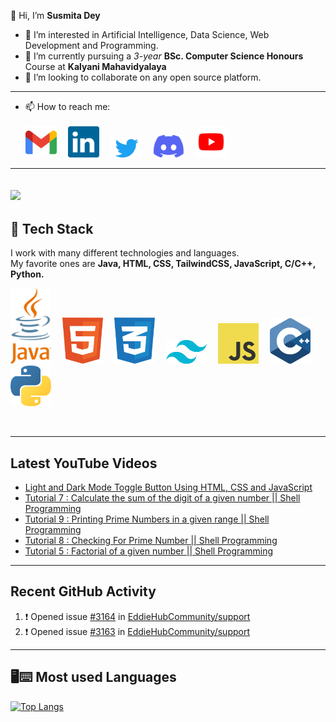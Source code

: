 <!---
Susmita-Dey/Susmita-Dey is a ✨ special ✨ repository because its `README.md` (this file) appears on your GitHub profile.
You can click the Preview link to take a look at your changes.
--->

👋 Hi, I’m **Susmita Dey**

- 👀 I’m interested in Artificial Intelligence, Data Science, Web Development and Programming.
- 🌱 I’m currently pursuing a *3-year* **BSc. Computer Science Honours** Course at **Kalyani Mahavidyalaya**
- 💞️ I’m looking to collaborate on any open source platform.

---
- 📫 How to reach me: <br><br>
<a href="mailto:susmitadey475@gmail.com" target=_blank><img src="images/official-gmail-icon.svg" alt="Gmail Logo" width="50"></a>&emsp;
<a href="https://www.linkedin.com/in/susmita-dey-15a15a210/" target=_blank><img src="images/linkedin-icon-2.svg" alt="LinkedIn Logo" width="50"></a>&emsp;
<a href="https://twitter.com/Susmita08501585" target=_blank><img src="images/twitter-6.svg" alt="Twitter Logo" width="50"></a>&emsp;
<a href="https://discord.gg/g7FmxB9uZp" target=_blank><img src="images/discord-6.svg" alt="Discord Logo" width="50"></a>&emsp;
<a href="https://www.youtube.com/channel/UCsuzc8lqAbgUYo4yzpjtfSw" target=_blank><img src="images/youtube-3.svg" alt="YouTube Logo" width="50"></a>&emsp;
---

<img 
   src="https://github-readme-stats.vercel.app/api?username=Susmita-Dey&show_icons=true&theme=tokyonight" 
/>
---
## 🥞 Tech Stack
 
I work with many different technologies and languages. <br>
My favorite ones are **Java, HTML, CSS, TailwindCSS, JavaScript, C/C++, Python.**
 
<img src="images/java-4.svg" title="Java" alt="Java Logo" width="65"/>&emsp;
<img src="images/html-1.svg" title="HTML5" alt="HTML5 Logo" width="65"/>&emsp;
<img src="images/css-3.svg" title="CSS3" alt="CSS3 Logo" width="65"/>&emsp;
<img src="images/tailwind-css-2.svg" title="Tailwind Logo" alt="Tailwind Logo" width="65"/>&emsp;
<img src="images/logo-javascript.svg" title="JavaScript Logo" alt="JavaScript Logo" width="65"/>&emsp;
<img src="images/cpp.svg" title="Cpp Logo" alt="Cpp Logo" width="65"/>&emsp;
<img src="images/python-5.svg" title="Python Logo" alt="Python Logo" width="65"/>&emsp;

 <br>
 
---
## Latest YouTube Videos

<!-- YOUTUBE-VIDEOS-LIST:START -->
- [Light and Dark Mode Toggle Button Using HTML, CSS and JavaScript](https://www.youtube.com/watch?v=LT_djNb6fzU)
- [Tutorial 7 : Calculate the sum of the digit of a given number || Shell Programming](https://www.youtube.com/watch?v=ABKFuBBzfz4)
- [Tutorial 9 : Printing Prime Numbers in a given range || Shell Programming](https://www.youtube.com/watch?v=f3VGVGveELk)
- [Tutorial 8 : Checking For Prime Number || Shell Programming](https://www.youtube.com/watch?v=eANv44ZcQBY)
- [Tutorial 5 : Factorial of a given number || Shell Programming](https://www.youtube.com/watch?v=HYO7Ac0cygM)
<!-- YOUTUBE-VIDEOS-LIST:END -->

---
## Recent GitHub Activity

<!--START_SECTION:activity-->
1. ❗️ Opened issue [#3164](https://github.com/EddieHubCommunity/support/issues/3164) in [EddieHubCommunity/support](https://github.com/EddieHubCommunity/support)
2. ❗️ Opened issue [#3163](https://github.com/EddieHubCommunity/support/issues/3163) in [EddieHubCommunity/support](https://github.com/EddieHubCommunity/support)
<!--END_SECTION:activity-->

---

## 🖥⌨ Most used Languages 
 
[![Top Langs](https://github-readme-stats.vercel.app/api/top-langs/?username=Susmita-Dey&layout=compact&theme=tokyonight)](https://github.com/anuraghazra/github-readme-stats)
